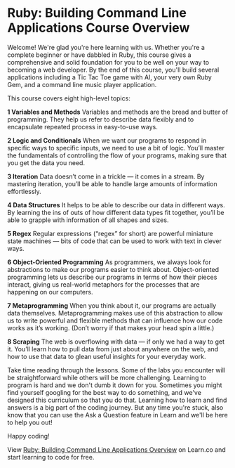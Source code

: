 # Ruby: Building Command Line Applications Course Overview

Welcome! We're glad you're here learning with us. Whether you're a complete beginner or have dabbled in Ruby, this course gives a comprehensive and solid foundation for you to be well on your way to becoming a web developer. By the end of this course, you'll build several applications including a Tic Tac Toe game with AI, your very own Ruby Gem, and a command line music player application. 


This course covers eight high-level topics:

**1 Variables and Methods**
Variables and methods are the bread and butter of programming. They help us refer to describe data flexibly and to encapsulate repeated process in easy-to-use ways.

**2 Logic and Conditionals**
When we want our programs to respond in specific ways to specific inputs, we need to use a bit of logic. You’ll master the fundamentals of controlling the flow of your programs, making sure that you get the data you need.

**3 Iteration**
Data doesn’t come in a trickle — it comes in a stream. By mastering iteration, you’ll be able to handle large amounts of information effortlessly.

**4 Data Structures**
It helps to be able to describe our data in different ways. By learning the ins of outs of how different data types fit together, you’ll be able to grapple with information of all shapes and sizes.

**5 Regex**
Regular expressions (“regex” for short) are powerful miniature state machines — bits of code that can be used to work with text in clever ways.

**6 Object-Oriented Programming**
As programmers, we always look for abstractions to make our programs easier to think about. Object-oriented programming lets us describe our programs in terms of how their pieces interact, giving us real-world metaphors for the processes that are happening on our computers.

**7 Metaprogramming**
When you think about it, our programs are actually data themselves. Metaprogramming makes use of this abstraction to allow us to write powerful and flexible methods that can influence how our code works as it’s working. (Don’t worry if that makes your head spin a little.)

**8 Scraping**
The web is overflowing with data — if only we had a way to get it. You’ll learn how to pull data from just about anywhere on the web, and how to use that data to glean useful insights for your everyday work.

Take time reading through the lessons. Some of the labs you encounter will be straightforward while others will be more challenging. Learning to program is hard and we don't dumb it down for you. Sometimes you might find yourself googling for the best way to do something, and we've designed this curriculum so that you do that. Learning how to learn and find answers is a big part of the coding journey. But any time you're stuck, also know that you can use the Ask a Question feature in Learn and we'll be here to help you out!

Happy coding!

<p class='util--hide'>View <a href='https://learn.co/lessons/ruby-building-command-line-applications-overview'>Ruby: Building Command Line Applications Overview</a> on Learn.co and start learning to code for free.</p>
